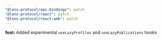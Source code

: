 ```yaml
---
"@lens-protocol/api-bindings": patch
"@lens-protocol/react": patch
"@lens-protocol/react-web": patch
---
```


**feat:** Added experimental `useLazyProfiles` and `useLazyPublications` hooks
